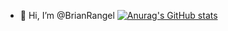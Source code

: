 - 👋 Hi, I’m @BrianRangel
[![Anurag's GitHub stats](https://github-readme-stats.vercel.app/api?username=xumbreks)](https://github.com/anuraghazra/github-readme-stats)


<!---
xumbreks/xumbreks is a ✨ special ✨ repository because its `README.md` (this file) appears on your GitHub profile.
You can click the Preview link to take a look at your changes.
--->
